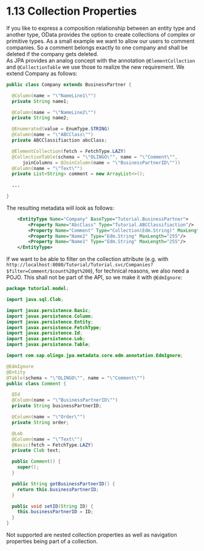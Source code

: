 # 1.13 Collection Properties
If you like to express a composition relationship between an entity type and another type, OData provides the option to create collections of complex or primitive types. As a small example we want to allow our users to comment companies. So a comment belongs exactly to one company and shall be deleted if the company gets deleted.    
As JPA provides an analog concept with the annotation `@ElementCollection` and `@CollectionTable` we use those to realize the new requirement. We extend Company as follows:
```Java
public class Company extends BusinessPartner {

  @Column(name = "\"NameLine1\"")
  private String name1;

  @Column(name = "\"NameLine2\"")
  private String name2;

  @Enumerated(value = EnumType.STRING)
  @Column(name = "\"ABCClass\"")
  private ABCClassifiaction abcClass;

  @ElementCollection(fetch = FetchType.LAZY)
  @CollectionTable(schema = "\"OLINGO\"", name = "\"Comment\"",
      joinColumns = @JoinColumn(name = "\"BusinessPartnerID\""))
  @Column(name = "\"Text\"")
  private List<String> comment = new ArrayList<>();
  
  ...

}
```
The resulting metadata will look as follows:
```XML
	<EntityType Name="Company" BaseType="Tutorial.BusinessPartner">
		<Property Name="AbcClass" Type="Tutorial.ABCClassifiaction"/>
		<Property Name="Comment" Type="Collection(Edm.String)" MaxLength="255"/>
		<Property Name="Name2" Type="Edm.String" MaxLength="255"/>
		<Property Name="Name1" Type="Edm.String" MaxLength="255"/>
	</EntityType>
```

If we want to be able to filter on the collection attribute (e.g. with `http://localhost:8080/Tutorial/Tutorial.svc/Companies?$filter=Comment/$count%20gt%200`), for technical reasons, we also need a POJO. This shall not be part of the API, so we make it with `@EdmIgnore`:
```Java
package tutorial.model;

import java.sql.Clob;

import javax.persistence.Basic;
import javax.persistence.Column;
import javax.persistence.Entity;
import javax.persistence.FetchType;
import javax.persistence.Id;
import javax.persistence.Lob;
import javax.persistence.Table;

import com.sap.olingo.jpa.metadata.core.edm.annotation.EdmIgnore;

@EdmIgnore
@Entity
@Table(schema = "\"OLINGO\"", name = "\"Comment\"")
public class Comment {

  @Id
  @Column(name = "\"BusinessPartnerID\"")
  private String businessPartnerID;

  @Column(name = "\"Order\"")
  private String order;

  @Lob
  @Column(name = "\"Text\"")
  @Basic(fetch = FetchType.LAZY)
  private Clob text;

  public Comment() {
    super();
  }

  public String getBusinessPartnerID() {
    return this.businessPartnerID;
  }

  public void setID(String ID) {
    this.businessPartnerID = ID;
  }
}
``` 

Not supported are nested collection properties as well as navigation properties being part of a collection.
